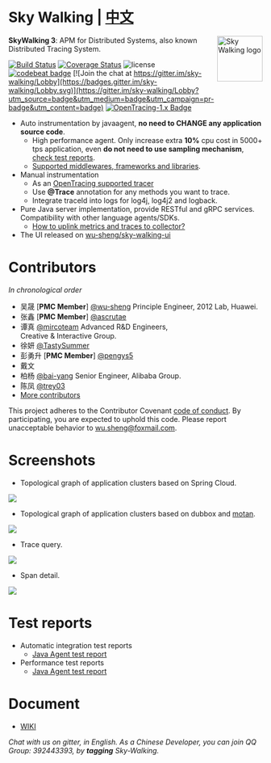Sky Walking | [中文](README_ZH.md)
==========

<img src="https://sky-walking.github.io/page-resources/3.0/skywalking.png" alt="Sky Walking logo" height="90px" align="right" />

**SkyWalking 3**: APM for Distributed Systems, also known Distributed Tracing System.

[![Build Status](https://travis-ci.org/wu-sheng/sky-walking.svg?branch=master)](https://travis-ci.org/wu-sheng/sky-walking)
[![Coverage Status](https://coveralls.io/repos/github/wu-sheng/sky-walking/badge.svg?branch=master&forceUpdate=2)](https://coveralls.io/github/wu-sheng/sky-walking?branch=master)
![license](https://img.shields.io/aur/license/yaourt.svg)
[![codebeat badge](https://codebeat.co/badges/579e4dce-1dc7-4f32-a163-c164eafa1335)](https://codebeat.co/projects/github-com-wu-sheng-sky-walking)
[![Join the chat at https://gitter.im/sky-walking/Lobby](https://badges.gitter.im/sky-walking/Lobby.svg)](https://gitter.im/sky-walking/Lobby?utm_source=badge&utm_medium=badge&utm_campaign=pr-badge&utm_content=badge)
[![OpenTracing-1.x Badge](https://img.shields.io/badge/OpenTracing--1.x-enabled-blue.svg)](http://opentracing.io)


* Auto instrumentation by javaagent, **no need to CHANGE any application source code**.
  * High performance agent. Only increase extra **10%** cpu cost in 5000+ tps application, even **do not need to use sampling mechanism**, [check test reports](#test-reports).
  * [Supported middlewares, frameworks and libraries](https://github.com/wu-sheng/sky-walking/wiki/3.2-supported-list).
* Manual instrumentation
  * As an [OpenTracing supported tracer](http://opentracing.io/documentation/pages/supported-tracers)
  * Use **@Trace** annotation for any methods you want to trace.
  * Integrate traceId into logs for log4j, log4j2 and logback.
* Pure Java server implementation, provide RESTful and gRPC services. Compatibility with other language agents/SDKs. 
  * [How to uplink metrics and traces to collector?]()
* The UI released on [wu-sheng/sky-walking-ui](https://github.com/wu-sheng/sky-walking-ui)


# Contributors
_In chronological order_
* 吴晟 [**PMC Member**] [@wu-sheng](https://github.com/wu-sheng)  Principle Engineer, 2012 Lab, Huawei. 
* 张鑫 [**PMC Member**] [@ascrutae](https://github.com/ascrutae)   
* 谭真 [@mircoteam](https://github.com/mircoteam)  Advanced R&D Engineers, Creative & Interactive Group.
* 徐妍 [@TastySummer](https://github.com/TastySummer)
* 彭勇升 [**PMC Member**] [@pengys5](https://github.com/pengys5) 
* 戴文
* 柏杨 [@bai-yang](https://github.com/bai-yang)  Senior Engineer, Alibaba Group.
* 陈凤 [@trey03](https://github.com/trey03)
* [More contributors](https://github.com/wu-sheng/sky-walking/graphs/contributors)

This project adheres to the Contributor Covenant [code of conduct](CODE_OF_CONDUCT.md). By participating, you are expected to uphold this code. Please report unacceptable behavior to wu.sheng@foxmail.com.

# Screenshots
- Topological graph of application clusters based on Spring Cloud.
<img src="https://sky-walking.github.io/page-resources/3.1/topological_graph.png?forceUpdate=0"/>

- Topological graph of application clusters based on dubbox and [motan](https://github.com/weibocom/motan).
<img src="https://sky-walking.github.io/page-resources/3.1/topological_graph_test_project.png?forceUpdate=0"/>

- Trace query.
<img src="https://sky-walking.github.io/page-resources/3.1/trace_segment.png"/>

- Span detail.
<img src="https://sky-walking.github.io/page-resources/3.0/span.png" />

# Test reports
- Automatic integration test reports
  - [Java Agent test report](https://github.com/sky-walking/agent-integration-test-report)
- Performance test reports
  - [Java Agent test report](https://sky-walking.github.io/Agent-Benchmarks/)

# Document
* [WIKI](https://github.com/wu-sheng/sky-walking/wiki)

_Chat with us on gitter, in English. As a Chinese Developer, you can join QQ Group: 392443393, by **tagging** Sky-Walking._
